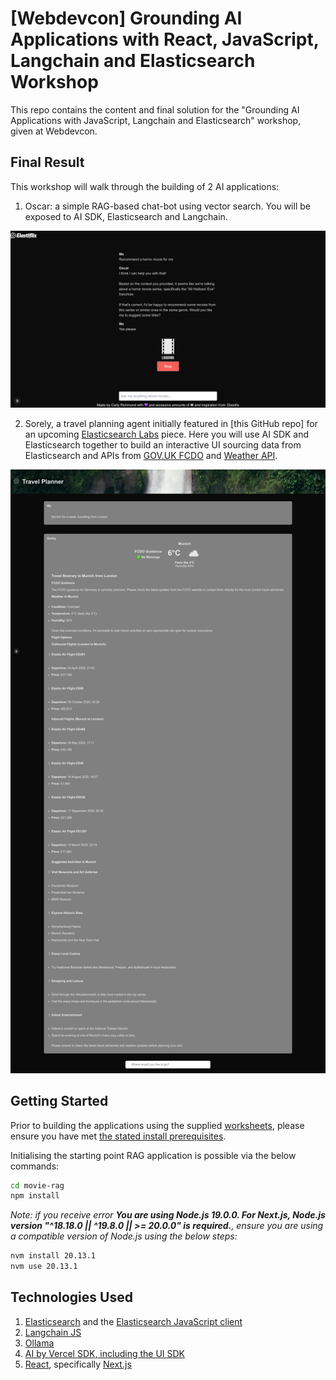 # [Webdevcon] Grounding AI Applications with React, JavaScript, Langchain and Elasticsearch Workshop

This repo contains the content and final solution for the "Grounding AI Applications with JavaScript, Langchain and Elasticsearch" workshop, given at Webdevcon.

## Final Result

This workshop will walk through the building of 2 AI applications: 

1. Oscar: a simple RAG-based chat-bot using vector search. You will be exposed to AI SDK, Elasticsearch and Langchain.

![Oscar Chatbot](./screenshots/oscar-chat-with-spinner.png)

2. Sorely, a travel planning agent initially featured in [this GitHub repo] for an upcoming [Elasticsearch Labs](https://www.elastic.co/search-labs) piece. Here you will use AI SDK and Elasticsearch together to build an interactive UI sourcing data from Elasticsearch and APIs from [GOV.UK FCDO](https://content-api.publishing.service.gov.uk/reference.html#path-get) and [Weather API](https://www.weatherapi.com/).

![Sorely](./screenshots/travel-planner-full.png)

## Getting Started

Prior to building the applications using the supplied [worksheets](./lab-sheets/), please ensure you have met [the stated install prerequisites](./lab-sheets/0-prerequisites.md).

Initialising the starting point RAG application is possible via the below commands:

```zsh
cd movie-rag
npm install
```

*Note: if you receive error **You are using Node.js 19.0.0. For Next.js, Node.js version "^18.18.0 || ^19.8.0 || >= 20.0.0" is required.**, ensure you are using a compatible version of Node.js using the below steps:*

```zsh
nvm install 20.13.1
nvm use 20.13.1
```

## Technologies Used

1. [Elasticsearch](https://www.elastic.co/guide/en/elasticsearch/reference/current/index.html) and the [Elasticsearch JavaScript client](https://www.elastic.co/guide/en/elasticsearch/client/javascript-api/current/index.html)
2. [Langchain JS](https://js.langchain.com/docs/introduction/)
3. [Ollama](https://ollama.com/)
4. [AI by Vercel SDK, including the UI SDK](https://sdk.vercel.ai/)
5. [React](https://react.dev/), specifically [Next.js](https://nextjs.org/)